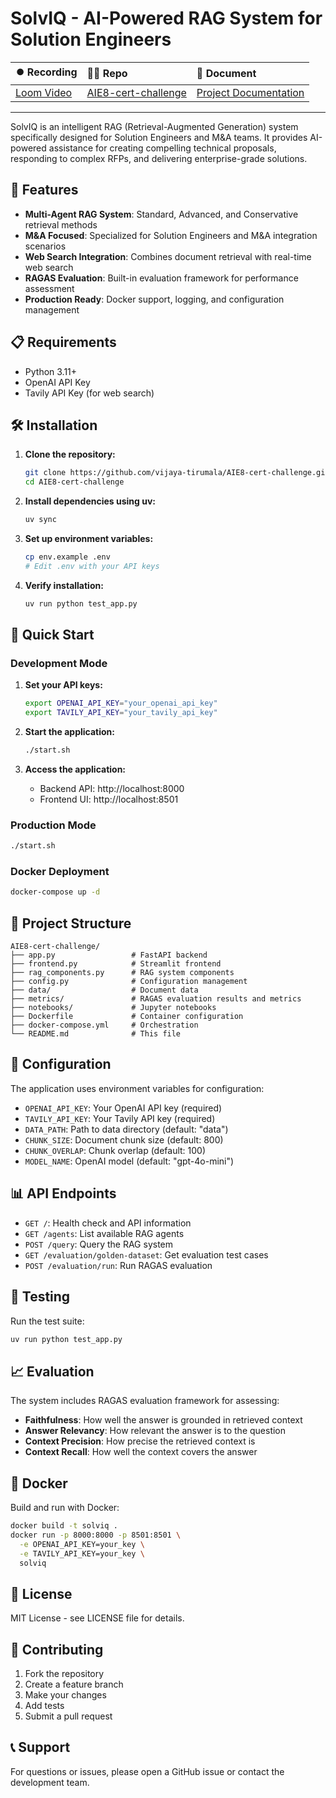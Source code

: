 # SolvIQ - AI-Powered RAG System for Solution Engineers


| ⏺️ Recording | 👨‍💻 Repo | 📝 Document |
|:-----------------|:-----------------|:-----------------|
| [Loom Video](https://www.loom.com/share/fe777720c4f44a2d89d093fc2dcfbcfd?sid=f49202c8-9d32-4a49-b4a4-d400d55acf8a) | [AIE8-cert-challenge](https://github.com/vijaya-tirumala/AIE8-cert-challenge) | [Project Documentation](https://github.com/vijaya-tirumala/AIE8-cert-challenge/blob/main/docs/project_doc.md) |

---

SolvIQ is an intelligent RAG (Retrieval-Augmented Generation) system specifically designed for Solution Engineers and M&A teams. It provides AI-powered assistance for creating compelling technical proposals, responding to complex RFPs, and delivering enterprise-grade solutions.

## 🚀 Features

- **Multi-Agent RAG System**: Standard, Advanced, and Conservative retrieval methods
- **M&A Focused**: Specialized for Solution Engineers and M&A integration scenarios
- **Web Search Integration**: Combines document retrieval with real-time web search
- **RAGAS Evaluation**: Built-in evaluation framework for performance assessment
- **Production Ready**: Docker support, logging, and configuration management

## 📋 Requirements

- Python 3.11+
- OpenAI API Key
- Tavily API Key (for web search)

## 🛠️ Installation

1. **Clone the repository:**
   ```bash
   git clone https://github.com/vijaya-tirumala/AIE8-cert-challenge.git
   cd AIE8-cert-challenge
   ```

2. **Install dependencies using uv:**
   ```bash
   uv sync
   ```

3. **Set up environment variables:**
   ```bash
   cp env.example .env
   # Edit .env with your API keys
   ```

4. **Verify installation:**
   ```bash
   uv run python test_app.py
   ```

## 🚀 Quick Start

### Development Mode

1. **Set your API keys:**
   ```bash
   export OPENAI_API_KEY="your_openai_api_key"
   export TAVILY_API_KEY="your_tavily_api_key"
   ```

2. **Start the application:**
   ```bash
   ./start.sh
   ```

3. **Access the application:**
   - Backend API: http://localhost:8000
   - Frontend UI: http://localhost:8501

### Production Mode

```bash
./start.sh
```

### Docker Deployment

```bash
docker-compose up -d
```

## 📁 Project Structure

```
AIE8-cert-challenge/
├── app.py                 # FastAPI backend
├── frontend.py            # Streamlit frontend
├── rag_components.py      # RAG system components
├── config.py              # Configuration management
├── data/                  # Document data
├── metrics/               # RAGAS evaluation results and metrics
├── notebooks/             # Jupyter notebooks
├── Dockerfile             # Container configuration
├── docker-compose.yml     # Orchestration
└── README.md              # This file
```

## 🔧 Configuration

The application uses environment variables for configuration:

- `OPENAI_API_KEY`: Your OpenAI API key (required)
- `TAVILY_API_KEY`: Your Tavily API key (required)
- `DATA_PATH`: Path to data directory (default: "data")
- `CHUNK_SIZE`: Document chunk size (default: 800)
- `CHUNK_OVERLAP`: Chunk overlap (default: 100)
- `MODEL_NAME`: OpenAI model (default: "gpt-4o-mini")

## 📊 API Endpoints

- `GET /`: Health check and API information
- `GET /agents`: List available RAG agents
- `POST /query`: Query the RAG system
- `GET /evaluation/golden-dataset`: Get evaluation test cases
- `POST /evaluation/run`: Run RAGAS evaluation

## 🧪 Testing

Run the test suite:
```bash
uv run python test_app.py
```

## 📈 Evaluation

The system includes RAGAS evaluation framework for assessing:
- **Faithfulness**: How well the answer is grounded in retrieved context
- **Answer Relevancy**: How relevant the answer is to the question
- **Context Precision**: How precise the retrieved context is
- **Context Recall**: How well the context covers the answer

## 🐳 Docker

Build and run with Docker:
```bash
docker build -t solviq .
docker run -p 8000:8000 -p 8501:8501 \
  -e OPENAI_API_KEY=your_key \
  -e TAVILY_API_KEY=your_key \
  solviq
```

## 📝 License

MIT License - see LICENSE file for details.

## 🤝 Contributing

1. Fork the repository
2. Create a feature branch
3. Make your changes
4. Add tests
5. Submit a pull request

## 📞 Support

For questions or issues, please open a GitHub issue or contact the development team.